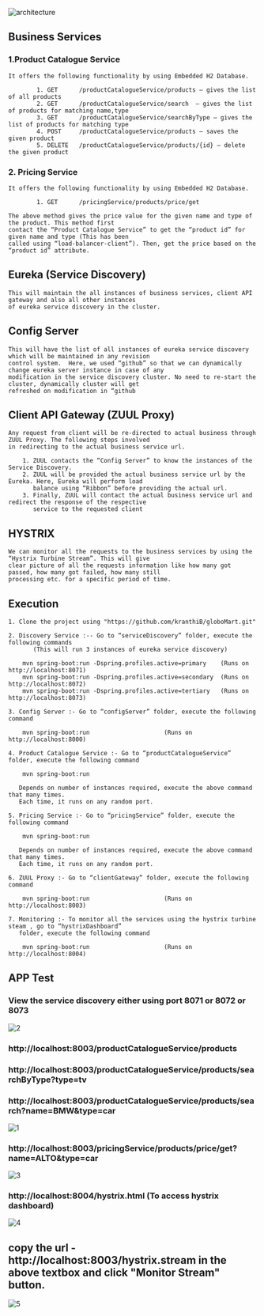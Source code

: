 
![architecture](https://cloud.githubusercontent.com/assets/20100300/16337672/e80b2d7c-39dc-11e6-8918-b5b1df9499d9.JPG)

## Business Services
### 1.Product Catalogue Service

	It offers the following functionality by using Embedded H2 Database.
    
        	1. GET  	/productCatalogueService/products – gives the list of all products
            2. GET 	 	/productCatalogueService/search  – gives the list of products for matching name,type
            3. GET 	 	/productCatalogueService/searchByType – gives the list of products for matching type
            4. POST  	/productCatalogueService/products – saves the given product
            5. DELETE 	/productCatalogueService/products/{id} – delete the given product

### 2. Pricing Service

	It offers the following functionality by using Embedded H2 Database.
    
    		1. GET  	/pricingService/products/price/get
            
    The above method gives the price value for the given name and type of the product. This method first
    contact the “Product Catalogue Service” to get the “product id” for given name and type (This has been
    called using “load-balancer-client”). Then, get the price based on the “product id” attribute.
    
## Eureka (Service Discovery)
	This will maintain the all instances of business services, client API gateway and also all other instances
	of eureka service discovery in the cluster.
	
## Config Server
	This will have the list of all instances of eureka service discovery which will be maintained in any revision
	control system.  Here, we used “github” so that we can dynamically change eureka server instance in case of any
	modification in the service discovery cluster. No need to re-start the cluster, dynamically cluster will get 
	refreshed on modification in “github
	
## Client API Gateway (ZUUL Proxy)
	Any request from client will be re-directed to actual business through ZUUL Proxy. The following steps involved
	in redirecting to the actual business service url.
			
		1. ZUUL contacts the “Config Server” to know the instances of the Service Discovery.
		2. ZUUL will be provided the actual business service url by the Eureka. Here, Eureka will perform load 
		   balance using “Ribbon” before providing the actual url.
		3. Finally, ZUUL will contact the actual business service url and redirect the response of the respective 
		   service to the requested client

## HYSTRIX
	We can monitor all the requests to the business services by using the “Hystrix Turbine Stream”. This will give
	clear picture of all the requests information like how many got passed, how many got failed, how many still 
	processing etc. for a specific period of time.
	
## Execution
	1. Clone the project using "https://github.com/kranthiB/globoMart.git"
	
	2. Discovery Service :-- Go to “serviceDiscovery” folder, execute the following commands
           (This will run 3 instances of eureka service discovery)

		mvn spring-boot:run -Dspring.profiles.active=primary 	(Runs on http://localhost:8071)
		mvn spring-boot:run -Dspring.profiles.active=secondary 	(Runs on http://localhost:8072)
		mvn spring-boot:run -Dspring.profiles.active=tertiary 	(Runs on http://localhost:8073)

	3. Config Server :- Go to “configServer” folder, execute the following command
	
		mvn spring-boot:run 					(Runs on http://localhost:8000)

	4. Product Catalogue Service :- Go to “productCatalogueService” folder, execute the following command
	
		mvn spring-boot:run

	   Depends on number of instances required, execute the above command that many times.
	   Each time, it runs on any random port.
	   
	5. Pricing Service :- Go to “pricingService” folder, execute the following command
	
		mvn spring-boot:run

	   Depends on number of instances required, execute the above command that many times.
	   Each time, it runs on any random port.
	   
	6. ZUUL Proxy :- Go to “clientGateway” folder, execute the following command
	
		mvn spring-boot:run 					(Runs on http://localhost:8003)

	7. Monitoring :- To monitor all the services using the hystrix turbine steam , go to “hystrixDashboard” 
	   folder, execute the following command

		mvn spring-boot:run 					(Runs on http://localhost:8004)
		
## APP Test

### View the service discovery either using port 8071 or 8072 or 8073
![2](https://cloud.githubusercontent.com/assets/20100300/16338562/2bd9d7a0-39e3-11e6-9481-8747f60c3ae1.png)
### http://localhost:8003/productCatalogueService/products
### http://localhost:8003/productCatalogueService/products/searchByType?type=tv
### http://localhost:8003/productCatalogueService/products/search?name=BMW&type=car
![1](https://cloud.githubusercontent.com/assets/20100300/16338558/273ebc4c-39e3-11e6-9a20-aed50acb9736.png)
### http://localhost:8003/pricingService/products/price/get?name=ALTO&type=car
![3](https://cloud.githubusercontent.com/assets/20100300/16338566/30a42132-39e3-11e6-95c0-71e89222ae4a.png)
### http://localhost:8004/hystrix.html (To access hystrix dashboard)
![4](https://cloud.githubusercontent.com/assets/20100300/16338821/aa911cb0-39e4-11e6-8c76-7d019d6d9adb.png)
## copy the url - http://localhost:8003/hystrix.stream in the above textbox  and click "Monitor Stream" button.
![5](https://cloud.githubusercontent.com/assets/20100300/16338828/b377d490-39e4-11e6-82dc-de705e17c9f1.png)





